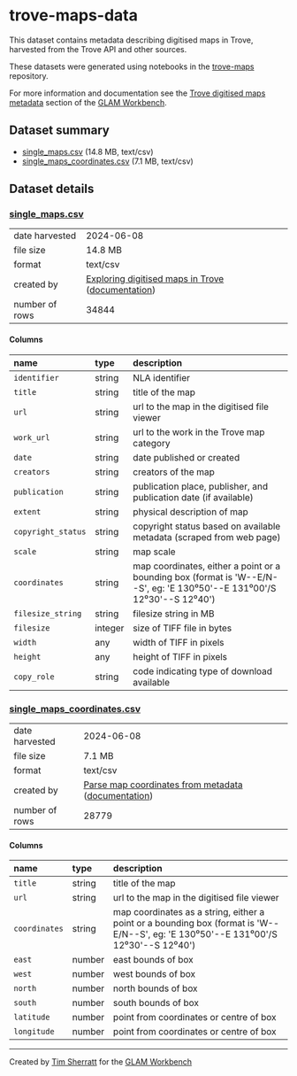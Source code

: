 # trove-maps-data

This dataset contains metadata describing digitised maps in Trove, harvested from the Trove API and other sources.

These datasets were generated using notebooks in the [trove-maps](https://github.com/GLAM-Workbench/trove-maps/) repository.

For more information and documentation see the [Trove digitised maps metadata](https://glam-workbench.net/trove-maps/single-maps-data/) section of the [GLAM Workbench](https://glam-workbench.net).

## Dataset summary
- [single_maps.csv](https://github.com/GLAM-Workbench/trove-maps-data/raw/main/single_maps.csv) (14.8 MB, text/csv)
- [single_maps_coordinates.csv](https://github.com/GLAM-Workbench/trove-maps-data/raw/main/single_maps_coordinates.csv) (7.1 MB, text/csv)


## Dataset details

### [single_maps.csv](https://github.com/GLAM-Workbench/trove-maps-data/raw/main/single_maps.csv)

|                |                                                                                                                                                                                                                          |
|:---------------|:-------------------------------------------------------------------------------------------------------------------------------------------------------------------------------------------------------------------------|
| date harvested | 2024-06-08                                                                                                                                                                                                               |
| file size      | 14.8 MB                                                                                                                                                                                                                  |
| format         | text/csv                                                                                                                                                                                                                 |
| created by     | <a href='https://github.com/GLAM-Workbench/trove-maps/blob/None/Exploring-digitised-maps.ipynb'>Exploring digitised maps in Trove</a> ([documentation](https://glam-workbench.net/trove-maps/exploring-digitised-maps/)) |
| number of rows | 34844                                                                                                                                                                                                                    |

#### Columns

| name               | type    | description                                                                                                             |
|:-------------------|:--------|:------------------------------------------------------------------------------------------------------------------------|
| `identifier`       | string  | NLA identifier                                                                                                          |
| `title`            | string  | title of the map                                                                                                        |
| `url`              | string  | url to the map in the digitised file viewer                                                                             |
| `work_url`         | string  | url to the work in the Trove map category                                                                               |
| `date`             | string  | date published or created                                                                                               |
| `creators`         | string  | creators of the map                                                                                                     |
| `publication`      | string  | publication place, publisher, and publication date (if available)                                                       |
| `extent`           | string  | physical description of map                                                                                             |
| `copyright_status` | string  | copyright status based on available metadata (scraped from web page)                                                    |
| `scale`            | string  | map scale                                                                                                               |
| `coordinates`      | string  | map coordinates, either a point or a bounding box (format is 'W--E/N--S', eg: 'E 130⁰50'--E 131⁰00'/S 12⁰30'--S 12⁰40') |
| `filesize_string`  | string  | filesize string in MB                                                                                                   |
| `filesize`         | integer | size of TIFF file in bytes                                                                                              |
| `width`            | any     | width of TIFF in pixels                                                                                                 |
| `height`           | any     | height of TIFF in pixels                                                                                                |
| `copy_role`        | string  | code indicating type of download available                                                                              |

### [single_maps_coordinates.csv](https://github.com/GLAM-Workbench/trove-maps-data/raw/main/single_maps_coordinates.csv)

|                |                                                                                                                                                                                                              |
|:---------------|:-------------------------------------------------------------------------------------------------------------------------------------------------------------------------------------------------------------|
| date harvested | 2024-06-08                                                                                                                                                                                                   |
| file size      | 7.1 MB                                                                                                                                                                                                       |
| format         | text/csv                                                                                                                                                                                                     |
| created by     | <a href='https://github.com/GLAM-Workbench/trove-maps/blob/None/parse_coordinates.ipynb'>Parse map coordinates from metadata</a> ([documentation](https://glam-workbench.net/trove-maps/parse-coordinates/)) |
| number of rows | 28779                                                                                                                                                                                                        |

#### Columns

| name          | type   | description                                                                                                                         |
|:--------------|:-------|:------------------------------------------------------------------------------------------------------------------------------------|
| `title`       | string | title of the map                                                                                                                    |
| `url`         | string | url to the map in the digitised file viewer                                                                                         |
| `coordinates` | string | map coordinates as a string, either a point or a bounding box (format is 'W--E/N--S', eg: 'E 130⁰50'--E 131⁰00'/S 12⁰30'--S 12⁰40') |
| `east`        | number | east bounds of box                                                                                                                  |
| `west`        | number | west bounds of box                                                                                                                  |
| `north`       | number | north bounds of box                                                                                                                 |
| `south`       | number | south bounds of box                                                                                                                 |
| `latitude`    | number | point from coordinates or centre of box                                                                                             |
| `longitude`   | number | point from coordinates or centre of box                                                                                             |## Examples of use



----
Created by [Tim Sherratt](https://timsherratt.au) for the [GLAM Workbench](https://glam-workbench.net)